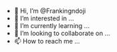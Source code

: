 - 👋 Hi, I’m @Frankingndoji
- 👀 I’m interested in ...
- 🌱 I’m currently learning ...
- 💞️ I’m looking to collaborate on ...
- 📫 How to reach me ...

<!---
Frankingndoji/Frankingndoji is a ✨ special ✨ repository because its `README.md` (this file) appears on your GitHub profile.
You can click the Preview link to take a look at your changes.
--->
